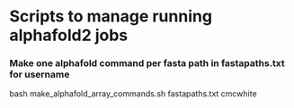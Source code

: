 # Scripts to manage running alphafold2 jobs

###  Make one alphafold command per fasta path in fastapaths.txt for username
bash make_alphafold_array_commands.sh fastapaths.txt cmcwhite

